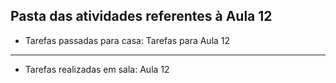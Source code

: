 ## Pasta das atividades referentes à Aula 12

- Tarefas passadas para casa: Tarefas para Aula 12

<hr>

- Tarefas realizadas em sala: Aula 12
